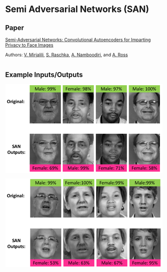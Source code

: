 Semi Adversarial Networks (SAN)
=====


## Paper 

[Semi-Adversarial Networks: Convolutional Autoencoders for Imparting Privacy to Face Images](https://arxiv.org/abs/1712.00321)
 
Authors: [V. Mirjalili](https://github.com/vmirly), [S. Raschka](https://github.com/rasbt), [A. Namboodiri](https://www.iiit.ac.in/people/faculty/anoop/), and [A. Ross](http://www.cse.msu.edu/~rossarun/)




```

```

## Example Inputs/Outputs

![examples](examples/sampels-1.png)

![examples](examples/sampels-2.png)
